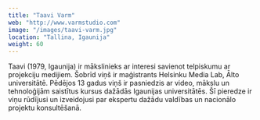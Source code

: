 ```yaml
---
title: "Taavi Varm"
web: "http://www.varmstudio.com"
image: "/images/taavi-varm.jpg"
location: "Tallina, Igaunija"
weight: 60
---
```


Taavi (1979, Igaunija) ir mākslinieks ar interesi savienot telpiskumu ar projekciju medijiem. Šobrīd viņš ir maģistrants Helsinku Media Lab, Ālto universitātē. Pēdējos 13 gadus viņš ir pasniedzis ar video, mākslu un tehnoloģijām saistītus kursus dažādās Igaunijas universitātēs. Šī pieredze ir viņu rūdījusi un izveidojusi par ekspertu dažādu valdības un nacionālo projektu konsultēšanā.

